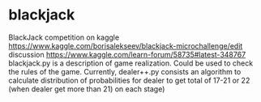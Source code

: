 # blackjack
BlackJack competition on kaggle https://www.kaggle.com/borisalekseev/blackjack-microchallenge/edit
discussion https://www.kaggle.com/learn-forum/58735#latest-348767
blackjack.py is a description of game realization. Could be used to check the rules of the game.
Currently, dealer++.py consists an algorithm to calculate distribution of probabilities for dealer to get total of 17-21 or 22 (when dealer get more than 21) on each stage)
